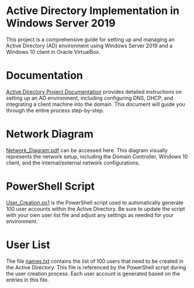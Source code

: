 # Active Directory Implementation in Windows Server 2019
This project is a comprehensive guide for setting up and managing an Active Directory (AD) environment using Windows Server 2019 and a Windows 10 client in Oracle VirtualBox.

# Documentation
[Active Directory Project Documentation](https://github.com/harshitkumar-panwala/Active-Directory-Home-Lab/blob/main/Active%20Directory%20Project%20Documentation.pdf) provides detailed instructions on setting up an AD environment, including configuring DNS, DHCP, and integrating a client machine into the domain. This document will guide you through the entire process step-by-step.

# Network Diagram
[Network_Diagram.pdf](https://github.com/harshitkumar-panwala/Active-Directory-Home-Lab/blob/main/Network_Diagram.pdf) can be accessed here. This diagram visually represents the network setup, including the Domain Controller, Windows 10 client, and the internal/external network configurations.

# PowerShell Script
[User_Creation.ps1](https://github.com/harshitkumar-panwala/Active-Directory-Home-Lab/blob/main/User_Creation.ps1) is the PowerShell script used to automatically generate 100 user accounts within the Active Directory. Be sure to update the script with your own user list file and adjust any settings as needed for your environment.

# User List
The file [names.txt](https://github.com/harshitkumar-panwala/Active-Directory-Home-Lab/blob/main/names.txt) contains the list of 100 users that need to be created in the Active Directory. This file is referenced by the PowerShell script during the user creation process. Each user account is generated based on the entries in this file.
